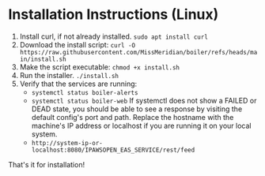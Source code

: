 # Installation Instructions (Linux)
1. Install curl, if not already installed. `sudo apt install curl`
2. Download the install script: `curl -O https://raw.githubusercontent.com/MissMeridian/boiler/refs/heads/main/install.sh`
3. Make the script executable: `chmod +x install.sh`
4. Run the installer. `./install.sh`
5. Verify that the services are running:
    - `systemctl status boiler-alerts`
    - `systemctl status boiler-web`
If systemctl does not show a FAILED or DEAD state, you should be able to see a response by visiting the default config's port and path. Replace the hostname with the machine's IP address or localhost if you are running it on your local system.
    - `http://system-ip-or-localhost:8080/IPAWSOPEN_EAS_SERVICE/rest/feed`

That's it for installation!